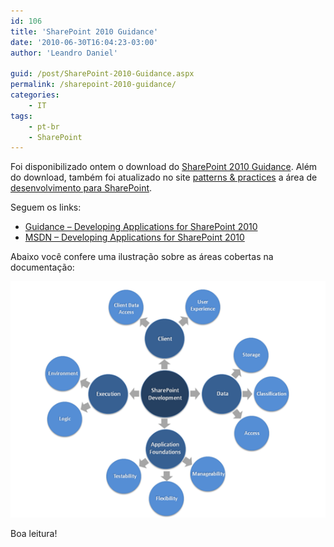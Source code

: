 ```yaml
---
id: 106
title: 'SharePoint 2010 Guidance'
date: '2010-06-30T16:04:23-03:00'
author: 'Leandro Daniel'

guid: /post/SharePoint-2010-Guidance.aspx
permalink: /sharepoint-2010-guidance/
categories:
    - IT
tags:
    - pt-br
    - SharePoint
---
```


Foi disponibilizado ontem o download do [SharePoint 2010 Guidance](http://www.microsoft.com/downloads/details.aspx?FamilyID=64b55569-2168-4545-8b7c-f185b2cf967d&displaylang=en). Além do download, também foi atualizado no site [patterns &amp; practices](http://msdn.microsoft.com/en-us/library/ff649455) a área de [desenvolvimento para SharePoint](http://msdn.microsoft.com/en-us/library/ff770300).

Seguem os links:

- [Guidance – Developing Applications for SharePoint 2010](http://www.microsoft.com/downloads/details.aspx?FamilyID=64b55569-2168-4545-8b7c-f185b2cf967d&displaylang=en)
- [MSDN – Developing Applications for SharePoint 2010](http://msdn.microsoft.com/en-us/library/ff770300)

Abaixo você confere uma ilustração sobre as áreas cobertas na documentação:

![SharePoint2010GuidanceDocumentation](/assets/pics/SharePoint2010GuidanceDocumentation.png "SharePoint2010GuidanceDocumentation")

Boa leitura!
